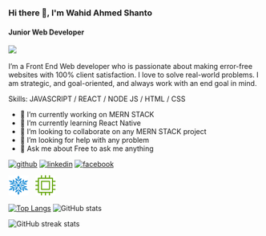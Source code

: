 ### Hi there 👋, I'm Wahid Ahmed Shanto
#### Junior Web Developer
![](https://komarev.com/ghpvc/?username=wahid137&style=flat-square)

I’m a Front End Web developer who is passionate about making error-free websites with 100% client satisfaction. I love to solve real-world problems. I am strategic, and goal-oriented, and always work with an end goal in mind.

Skills: JAVASCRIPT / REACT / NODE JS / HTML / CSS

- 🔭 I’m currently working on MERN STACK 
- 🌱 I’m currently learning React Native 
- 👯 I’m looking to collaborate on any MERN STACK project 
- 🤔 I’m looking for help with any problem 
- 💬 Ask me about Free to ask me anything 


[<img src='https://cdn.jsdelivr.net/npm/simple-icons@3.0.1/icons/github.svg' alt='github' height='40'>](https://github.com/Wahid137)  [<img src='https://cdn.jsdelivr.net/npm/simple-icons@3.0.1/icons/linkedin.svg' alt='linkedin' height='40'>](https://www.linkedin.com/in/wahid-ahmed-shanto-52b47a219//)  [<img src='https://cdn.jsdelivr.net/npm/simple-icons@3.0.1/icons/facebook.svg' alt='facebook' height='40'>](https://www.facebook.com/wahidahmed.shanto.7)  

<a href='https://archiveprogram.github.com/'><img src='https://raw.githubusercontent.com/acervenky/animated-github-badges/master/assets/acbadge.gif' width='40' height='40'></a> <a href='https://docs.github.com/en/developers'><img src='https://raw.githubusercontent.com/acervenky/animated-github-badges/master/assets/devbadge.gif' width='40' height='40'></a> 

[![Top Langs](https://github-readme-stats.vercel.app/api/top-langs/?username=Wahid137)](https://github.com/anuraghazra/github-readme-stats) ![GitHub stats](https://github-readme-stats.vercel.app/api?username=Wahid137&show_icons=true&count_private=true)  



![GitHub streak stats](https://streak-stats.demolab.com/?user=Wahid137)  


